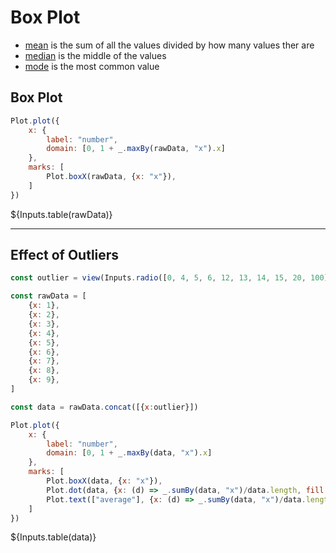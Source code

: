 # Box Plot

- [mean](https://en.wikipedia.org/wiki/Mean) is the sum of all the values divided by how many values ther are
- [median](https://en.wikipedia.org/wiki/Median) is the middle of the values
- [mode](https://en.wikipedia.org/wiki/Mode_(statistics)) is the most common value

## Box Plot

```js
Plot.plot({
    x: {
        label: "number",
        domain: [0, 1 + _.maxBy(rawData, "x").x]
    },
    marks: [
        Plot.boxX(rawData, {x: "x"}),
    ]
})
````

<div class="card" style="padding:0">
${Inputs.table(rawData)}
</div>


<hr>

## Effect of Outliers

```js
const outlier = view(Inputs.radio([0, 4, 5, 6, 12, 13, 14, 15, 20, 100], {label: "Outlier", value:5}));
```

```js
const rawData = [
    {x: 1},
    {x: 2},
    {x: 3},
    {x: 4},
    {x: 5},
    {x: 6},
    {x: 7},
    {x: 8},
    {x: 9},
]
```

```js
const data = rawData.concat([{x:outlier}])
```

```js
Plot.plot({
    x: {
        label: "number",
        domain: [0, 1 + _.maxBy(data, "x").x]
    },
    marks: [
        Plot.boxX(data, {x: "x"}),
        Plot.dot(data, {x: (d) => _.sumBy(data, "x")/data.length, fill: "blue"}),
        Plot.text(["average"], {x: (d) => _.sumBy(data, "x")/data.length, fill: "blue", dy: 40})
    ]
})
```

<div class="card" style="padding:0">
${Inputs.table(data)}
</div>
